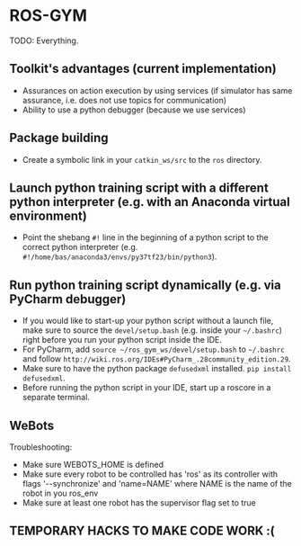 # ROS-GYM
TODO: Everything.

## Toolkit's advantages (current implementation)
- Assurances on action execution by using services (if simulator has same assurance, i.e. does not use topics for communication)
- Ability to use a python debugger (because we use services)

## Package building
- Create a symbolic link in your `catkin_ws/src` to the `ros` directory.

## Launch python training script with a different python interpreter (e.g. with an Anaconda virtual environment)
- Point the shebang `#!` line in the beginning of a python script to the correct python interpreter (e.g. `#!/home/bas/anaconda3/envs/py37tf23/bin/python3`). 

## Run python training script dynamically (e.g. via PyCharm debugger)
- If you would like to start-up your python script without a launch file, make sure to source the `devel/setup.bash` (e.g. inside your `~/.bashrc`) right before you run your python script inside the IDE.
- For PyCharm, add `source ~/ros_gym_ws/devel/setup.bash` to `~/.bashrc` and follow `http://wiki.ros.org/IDEs#PyCharm_.28community_edition.29`.
- Make sure to have the python package `defusedxml` installed. `pip install defusedxml`.
- Before running the python script in your IDE, start up a roscore in a separate terminal.

## WeBots
Troubleshooting:
- Make sure WEBOTS_HOME is defined
- Make sure every robot to be controlled has 'ros' as its controller with flags '--synchronize' and 'name=NAME' where NAME is the name of the robot in you ros_env
- Make sure at least one robot has the supervisor flag set to true

## TEMPORARY HACKS TO MAKE CODE WORK :(
